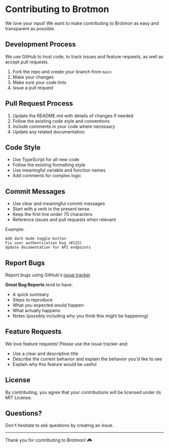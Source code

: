 # Contributing to Brotmon

We love your input! We want to make contributing to Brotmon as easy and transparent as possible.

## Development Process

We use GitHub to host code, to track issues and feature requests, as well as accept pull requests.

1. Fork the repo and create your branch from `main`
2. Make your changes
3. Make sure your code lints
4. Issue a pull request

## Pull Request Process

1. Update the README.md with details of changes if needed
2. Follow the existing code style and conventions
3. Include comments in your code where necessary
4. Update any related documentation

## Code Style

- Use TypeScript for all new code
- Follow the existing formatting style
- Use meaningful variable and function names
- Add comments for complex logic

## Commit Messages

- Use clear and meaningful commit messages
- Start with a verb in the present tense
- Keep the first line under 70 characters
- Reference issues and pull requests when relevant

Example:

```commitmessage
Add dark mode toggle button
Fix user authentication bug (#123)
Update documentation for API endpoints
```

## Report Bugs

Report bugs using GitHub's [issue tracker](https://github.com/your-username/brotmon/issues)

**Great Bug Reports** tend to have:

- A quick summary
- Steps to reproduce
- What you expected would happen
- What actually happens
- Notes (possibly including why you think this might be happening)

## Feature Requests

We love feature requests! Please use the issue tracker and:

- Use a clear and descriptive title
- Describe the current behavior and explain the behavior you'd like to see
- Explain why this feature would be useful

## License

By contributing, you agree that your contributions will be licensed under its MIT License.

## Questions?

Don't hesitate to ask questions by creating an issue.

---

Thank you for contributing to Brotmon! 🎮
